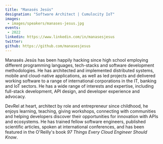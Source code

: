 ```yaml
---
title: "Manasés Jesús"
designation: "Software Architect | Cumulocity IoT"
images:
 - images/speakers/manases-jesus.jpg
events:
 - 2022
linkedin: https://www.linkedin.com/in/manasesjesus
twitter: 
github: https://github.com/manasesjesus
---
```


Manasés Jesús has been happily hacking since high school employing different programming languages, tech-stacks and software development methodologies. He has architected and implemented distributed systems, mobile and cloud-native applications, as well as led projects and delivered working software to a range of international corporations in the IT, banking and IoT sectors. He has a wide range of interests and expertise, including full-stack development, API design, and developer experience and advocacy.

DevRel at heart, architect by role and entrepreneur since childhood, he enjoys learning, teaching, giving workshops, connecting with communities and helping developers discover their opportunities for innovation with APIs and ecosystems. He has trained fellow software engineers, published scientific articles, spoken at international conferences, and has been featured in the O'Reilly's book _*97 Things Every Cloud Engineer Should Know*_.